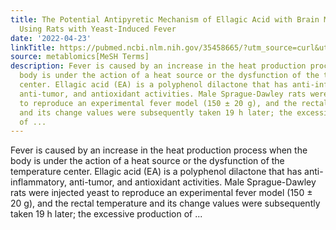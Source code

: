 ```yaml
---
title: The Potential Antipyretic Mechanism of Ellagic Acid with Brain Metabolomics
  Using Rats with Yeast-Induced Fever
date: '2022-04-23'
linkTitle: https://pubmed.ncbi.nlm.nih.gov/35458665/?utm_source=curl&utm_medium=rss&utm_campaign=pubmed-2&utm_content=1Zkrxt7ktlCbHBXEV3v65xxSnkSWNsJ1A6Fq3gBniKhGfIUslK&fc=20210907212339&ff=20220427215006&v=2.17.6
source: metablomics[MeSH Terms]
description: Fever is caused by an increase in the heat production process when the
  body is under the action of a heat source or the dysfunction of the temperature
  center. Ellagic acid (EA) is a polyphenol dilactone that has anti-inflammatory,
  anti-tumor, and antioxidant activities. Male Sprague-Dawley rats were injected yeast
  to reproduce an experimental fever model (150 ± 20 g), and the rectal temperature
  and its change values were subsequently taken 19 h later; the excessive production
  of ...
---
```

Fever is caused by an increase in the heat production process when the body is under the action of a heat source or the dysfunction of the temperature center. Ellagic acid (EA) is a polyphenol dilactone that has anti-inflammatory, anti-tumor, and antioxidant activities. Male Sprague-Dawley rats were injected yeast to reproduce an experimental fever model (150 ± 20 g), and the rectal temperature and its change values were subsequently taken 19 h later; the excessive production of ...